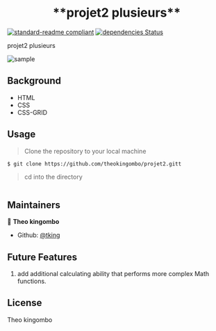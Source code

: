<h1 align=center> **projet2 plusieurs** </h1>

[![standard-readme compliant](https://img.shields.io/badge/standard--readme-OK-green.svg?style=flat-square)](https://github.com/RichardLitt/standard-readme)
[![dependencies Status](https://david-dm.org/dwyl/esta/status.svg)](https://david-dm.org/dwyl/esta)


projet2 plusieurs



![sample](./image.jpg)

## Background

- HTML
- CSS
- CSS-GRID




## Usage

> Clone the repository to your local machine

```sh
$ git clone https://github.com/theokingombo/projet2.gitt
```

> cd into the directory

```sh

```




## Maintainers 

👤  **Theo kingombo**

- Github: [@tking](https://github.com/macbright)


## Future Features
1. add additional calculating ability that performs more complex Math functions. 



## License

Theo kingombo